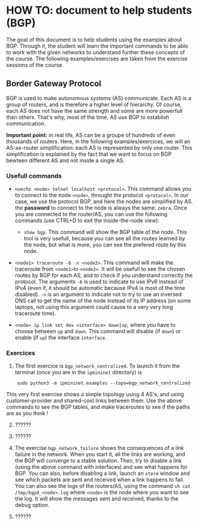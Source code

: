 # HOW TO: document to help students (BGP)

The goal of this document is to help students using the examples about BGP. Through it, the student will learn the important commands to be able to work with the given networks to understand further these concepts of the course. The following examples/exercises are taken from the exercise sessions of the course.

## Border Gateway Protocol

BGP is used to make autonomous systems (AS) communicate. Each AS is a group of routers, and is therefore a higher level of hierarchy. Of course, each AS does not have the same strength and some are more powerfull than others. That's why, most of the time, AS use BGP to establish communication.

__Important point:__ in real life, AS can be a groupe of hundreds of even thousands of routers. Here, in the following examples/exercices, we will an AS-as-router simplification: each AS is represented by only one router. This simplification is explained by the fact that we want to focus on BGP bewteen different AS and not inside a single AS.

### Usefull commands

* `noecho <node> telnet localhost <protocol>`. This command allows you to connect to the node `<node>`, throught the protocol `<protocol>`. In our case, we use the protocol BGP, and here the nodes are simplified by AS. the __password__ to connect to the node is always the same: `zebra`. Once you are connected to the router/AS, you can use the following commands (use CTRL+D to exit the inside-the-node view):
    * `show bgp`. This command will show the BGP table of the node. This tool is very usefull, because you can see all the routes learned by the node, but what is more, you can see the prefered route by this node.

* `<node1> traceroute -6 -n <node2>`. This command will make the traceroute from `<node1>`to `<node2>`. It will be usefull to see the chosen routes by BGP for each AS, and to check if you understand correctly the protocol. The arguments `-6` is used to indicate to use IPv6 instead of IPv4 (even if, it should be automatic because IPv4 is most of the time disabled). `-n` is an argument to indicate not to try to use an inversed DNS call to get the name of the node instead of its IP address (on some laptops, not using this argument could cause to a very very long traceroute time).

* `<node> ip link set dev <interface> down|up`, where you have to choose between `up` and `down`. This command will disable (if `down`) or enable (if `up`) the interface `interface`.

### Exercices

1. The first exercice is `bgp_network_centralized`. To launch it from the terminal (once you are in the `ipmininet` directory) is

```
    sudo python3 -m ipmininet.examples --topo=bgp_network_centralized
```

This very first exercise shows a simple topology using 4 AS's, and using customer-provider and shared-cost links between them. Use the above commands to see the BGP tables, and make traceroutes to see if the paths are as you think !

2. ??????

3. ??????

4. The exercise `bgp_network_failure` shows the consequences of a link failure in the network. When you start it, all the links are working, and the BGP will converge to a stable solution. Then, try to disable a link (using the above command with interfaces) and see what happens for BGP. You can also, before disabling a link, launch an `xterm` window and see which packets are sent and received when a link happens to fail. You can also see the logs of the routers/AS, using the command `sh cat /tmp/bgpd_<node>.log` where `<node>` is the node where you want to see the log. It will show the messages sent and received, thanks to the debug option.

5. ??????
